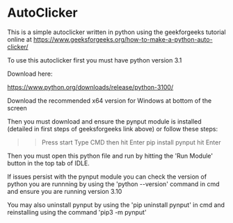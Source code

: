 # AutoClicker
This is a simple autoclicker written in python using the geekforgeeks tutorial online at https://www.geeksforgeeks.org/how-to-make-a-python-auto-clicker/



To use this autoclicker first you must have python version 3.1

Download here:

https://www.python.org/downloads/release/python-3100/

Download the recommended x64 version for Windows at bottom of the screen



Then you must download and ensure the pynput module is installed (detailed in first steps of geeksforgeeks link above) or follow these steps:
>> Press start
>> Type CMD then hit Enter
>> pip install pynput
>> hit Enter

Then you must open this python file and run by hitting the 'Run Module' button in the top tab of IDLE.

If issues persist with the pynput module you can check the version of python you are runnning by using the 'python --version' command in cmd and ensure you are running
version 3.10

You may also uninstall pynput by using the 'pip uninstall pynput' in cmd and reinstalling using the command 'pip3 -m pynput'
